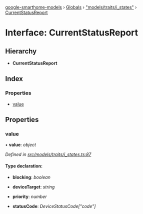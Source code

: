 [google-smarthome-models](../README.md) › [Globals](../globals.md) › ["models/traits/i_states"](../modules/_models_traits_i_states_.md) › [CurrentStatusReport](_models_traits_i_states_.currentstatusreport.md)

# Interface: CurrentStatusReport

## Hierarchy

* **CurrentStatusReport**

## Index

### Properties

* [value](_models_traits_i_states_.currentstatusreport.md#value)

## Properties

###  value

• **value**: *object*

*Defined in [src/models/traits/i_states.ts:87](https://github.com/galactic1969/google-smarthome-models/blob/633871f/src/models/traits/i_states.ts#L87)*

#### Type declaration:

* **blocking**: *boolean*

* **deviceTarget**: *string*

* **priority**: *number*

* **statusCode**: *DeviceStatusCode["code"]*
